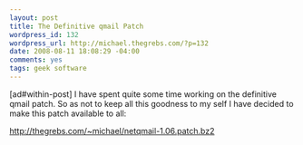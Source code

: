 ```yaml
--- 
layout: post
title: The Definitive qmail Patch
wordpress_id: 132
wordpress_url: http://michael.thegrebs.com/?p=132
date: 2008-08-11 18:08:29 -04:00
comments: yes
tags: geek software
---
```

[ad#within-post]
I have spent quite some time working on the definitive qmail patch.  So as not to keep all this goodness to my self I have decided to make this patch available to all:

<a href="http://thegrebs.com/~michael/netqmail-1.06.patch.bz2">http://thegrebs.com/~michael/netqmail-1.06.patch.bz2</a>
